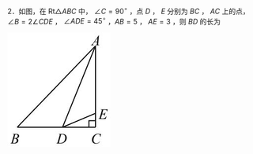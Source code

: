 2．如图，在 $\mathrm { R t } \triangle A B C$ 中， $\angle C = 9 0 ^ { \circ }$ ，点 $D$ ， $E$ 分别为 $B C$ ， $A C$ 上的点， $\angle B = 2 \angle C D E$ ， $\angle A D E { = } 4 5 ^ { \circ }$ ，$A B { = } 5$ ， $A E { = } 3$ ，则 $B D$ 的长为

![](<../../qs_image_DB/专题1-1_一网打尽全等三角形模型_·十个模型（解析版）/e28fbc05a8bf537a1263684d3cf1d71425b5f809ebb35d5cdf9fe87209c69abd.jpg>)
